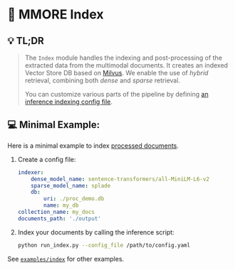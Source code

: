 # :robot: MMORE Index 
## :bulb: TL;DR
> The `Index` module handles the indexing and post-processing of the extracted data from the multimodal documents. It creates an indexed Vector Store DB based on [Milvus](https://milvus.io/). We enable the use of *hybrid* retrieval, combining both *dense* and *sparse* retrieval.
>
> You can customize various parts of the pipeline by defining [an inference indexing config file](../examples/index/config.yaml).

## :computer: Minimal Example:
Here is a minimal example to index [processed documents](process.md).
1. Create a config file:
    ```yaml
    indexer:
        dense_model_name: sentence-transformers/all-MiniLM-L6-v2
        sparse_model_name: splade
        db:
            uri: ./proc_demo.db
            name: my_db
    collection_name: my_docs
    documents_path: './output'
    ```

2. Index your documents by calling the inference script:
    ```bash
    python run_index.py --config_file /path/to/config.yaml
    ```
See [`examples/index`](../examples/index/) for other examples.